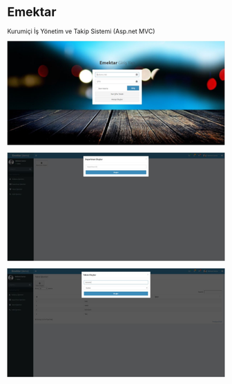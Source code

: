 # Emektar
Kurumiçi İş Yönetim ve Takip Sistemi (Asp.net MVC)


![alt text](https://raw.githubusercontent.com/mehmetzantur/Emektar/master/SS/1.JPG)

![alt text](https://raw.githubusercontent.com/mehmetzantur/Emektar/master/SS/2.JPG)

![alt text](https://raw.githubusercontent.com/mehmetzantur/Emektar/master/SS/3.JPG)
